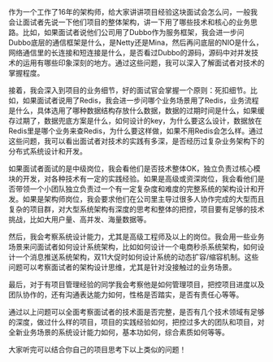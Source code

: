 作为一个工作了16年的架构师，给大家讲讲项目经验这块面试会怎么问，一般我会让面试者先说一下他们项目的整体架构，讲一下用了哪些技术和核心的业务思路。比如，如果面试者说他们公司用了Dubbo作为服务框架，我会进一步问Dubbo底层的通信框架是什么，是Netty还是Mina，然后再问底层的NIO是什么，网络通信里的长连接和短连接是什么，是否看过Dubbo的源码，源码中对并发技术的运用有哪些印象深刻的地方。通过这些问题，我可以深入了解面试者对技术的掌握程度。

接着，我会深入到项目的业务细节，好的面试官会掌握一个原则：死扣细节。比如，如果面试者说用了Redis，我会进一步问哪个业务场景用了Redis，业务流程是什么，具体选用了哪种数据结构存放什么数据，数据的过期时间是什么，如果缓存过期了，数据兜底方案是什么，如何设计的key，为什么要这么设计，数据放在Redis里是哪个业务来查Redis，为什么要这样做，如果不用Redis会怎么样。通过这些问题，我可以看出面试者对技术的实践有多深，是否经历过复杂业务架构下的分布式系统设计和开发。

如果面试者面试的是中级岗位，我会看他们是否技术整体OK，独立负责过核心模块的开发，对各种技术有一定的实践经验。如果是高级或资深岗位，我会看他们是否带领一个小团队独立负责过一个有一定复杂度和难度的完整系统的架构设计和开发。如果是架构师岗位，我会要求他们在公司里主导过很多人协作完成的大型而且复杂的项目群，对大型系统架构有深度的思考和整体的把控，项目要有足够的技术挑战，比如大用户量、高并发、海量数据等。

然后，我会考察系统设计能力，尤其是高级工程师及以上的岗位。我会用一些业务场景来问面试者如何设计系统架构，比如如何设计一个电商秒杀系统架构，如何设计一个消息推送系统架构，双11大促时如何设计系统的动态扩容/缩容机制。这些问题可以考察面试者的架构设计思维，尤其是针对没接触过的业务场景。

最后，对于有项目管理经验的同学我会考察他是如何管理项目，把控项目进度以及团队协作的，还有沟通表达能力如何，性格是否踏实，是否有责任心等等。

通过以上问题可以全面考察面试者的技术面是否完整，是否有几个技术领域有足够的深度，做过什么样的项目，项目的实践经验如何，把控过多大的团队和项目，对全新业务场景的系统设计能力如何，基本功如何，综合素质如何等等。

大家听完可以结合你自己的项目思考下以上类似的问题！


